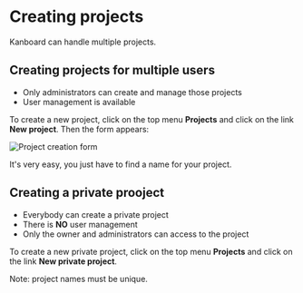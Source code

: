 Creating projects
=================

Kanboard can handle multiple projects.

Creating projects for multiple users
-------------------------------------

- Only administrators can create and manage those projects
- User management is available

To create a new project, click on the top menu **Projects** and click on the link **New project**.
Then the form appears:

![Project creation form](http://kanboard.net/screenshots/documentation/project-creation-form.png)

It's very easy, you just have to find a name for your project.

Creating a private prooject
---------------------------

- Everybody can create a private project
- There is **NO** user management
- Only the owner and administrators can access to the project

To create a new private project, click on the top menu **Projects** and click on the link **New private project**.

Note: project names must be unique.
